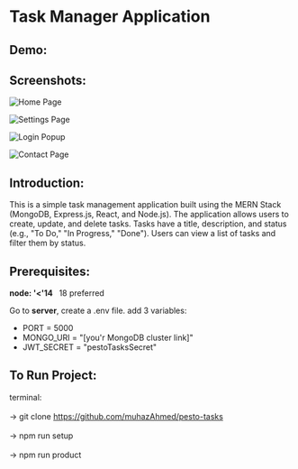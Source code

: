 # Task Manager Application

## Demo:

## Screenshots:
![Home Page](https://github.com/user-attachments/assets/b85cd65c-ace9-4bc5-825c-5a3238ee7db4)

![Settings Page](https://github.com/user-attachments/assets/31c74bcc-063a-479e-ad24-fd58b759dcfb)

![Login Popup](https://github.com/user-attachments/assets/c55be31b-53a6-4947-afa8-6e4e3fe6be21)

![Contact Page](https://github.com/user-attachments/assets/82e6096e-f6aa-43cd-bc25-70fd81ad5a32)



## Introduction:

This is a simple task management application built using the MERN Stack (MongoDB, Express.js, React, and Node.js). The application allows users to create, update, and delete tasks. Tasks have a title, description, and status (e.g., "To Do," "In Progress," "Done"). Users can view a list of tasks and filter them by status.

## Prerequisites:

<strong>node: '<'14 </strong>&nbsp; 18 preferred
<p>Go to <strong>server</strong>, create a .env file. add 3 variables: </p>
<ul>
  <li>PORT = 5000</li>
  <li>MONGO_URI = "[you'r MongoDB cluster link]"</li>
  <li>JWT_SECRET = "pestoTasksSecret"</li>
</ul>

## To Run Project:

terminal:
<br></br>-> git clone https://github.com/muhazAhmed/pesto-tasks
<br></br>-> npm run setup
<br></br>-> npm run product
